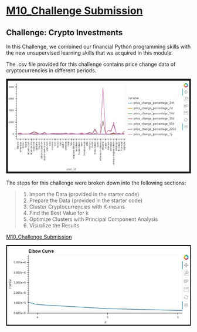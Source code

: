 # [M10_Challenge Submission](https://github.com/sfkonrad/M10_Challenge_Submission/blob/main/M10_Challenge_Submission/M10_Challenge-KonradK-crypto_investments.ipynb)

## Challenge: Crypto Investments

In this Challenge, we combined our financial Python programming skills with the new unsupervised learning skills that we acquired in this module.

The .csv file provided for this challenge contains price change data of cryptocurrencies in different periods.

![image](https://github.com/sfkonrad/M10_Challenge_Submission/blob/main/M10_Challenge_Submission/Documentation/Images/coin_id-plot.jpg?raw=true)

The steps for this challenge were broken down into the following sections:
> 1. Import the Data (provided in the starter code)
> 2. Prepare the Data (provided in the starter code)
> 3. Cluster Cryptocurrencies with K-means
> 4. Find the Best Value for k
> 5. Optimize Clusters with Principal Component Analysis
> 6. Visualize the Results

[M10_Challenge Submission](https://github.com/sfkonrad/M10_Challenge_Submission/blob/main/M10_Challenge_Submission/M10_Challenge-KonradK-crypto_investments.ipynb)

![image](https://github.com/sfkonrad/M10_Challenge_Submission/blob/main/M10_Challenge_Submission/Documentation/Images/plot_elbow_curve.jpg?raw=true0)
